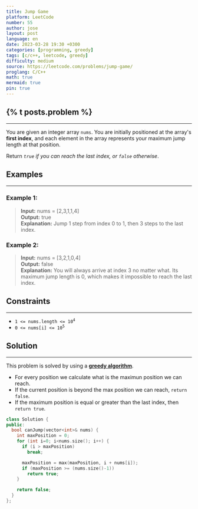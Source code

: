 ```yaml
---
title: Jump Game
platform: LeetCode
number: 55
author: jose
layout: post
language: en
date: 2023-03-28 19:30 +0300
categories: [programming, greedy]
tags: [c/c++, leetcode, greedy]
difficulty: medium
source: https://leetcode.com/problems/jump-game/
proglang: C/C++
math: true
mermaid: true
pin: true
---
```

## {% t posts.problem %}
---
You are given an integer array `nums`. You are initially positioned at the array's **first index**, and each element in the array represents your maximum jump length at that position.  

Return *`true` if you can reach the last index, or `false` otherwise*.  

## Examples
---
### **Example 1:**
>**Input:** nums = [2,3,1,1,4]  
>**Output:** true  
>**Explanation:** Jump 1 step from index 0 to 1, then 3 steps to the last index.  

### **Example 2:**
>**Input:** nums = [3,2,1,0,4]  
>**Output:** false  
>**Explanation:** You will always arrive at index 3 no matter what. Its maximum jump length is 0, which makes it impossible to reach the last index.  

## Constraints
---
- <code>1 <= nums.length <= 10<sup>4</sup></code>  
- <code>0 <= nums[i] <= 10<sup>5</sup></code>  

## Solution
---
This problem is solved by using a **[greedy algorithm](/categories/greedy/)**.  
  - For every position we calculate what is the maximun position we can reach.  
  - If the current position is beyond the max position we can reach, `return false`.  
  - If the maximum position is equal or greater than the last index, then `return true`.  

```c++
class Solution {
public:
  bool canJump(vector<int>& nums) {
    int maxPosition = 0;
    for (int i=0; i<nums.size(); i++) {
      if (i > maxPosition)
        break;

      maxPosition = max(maxPosition, i + nums[i]);
      if (maxPosition >= (nums.size()-1))
        return true;
    }

    return false;
  }
};
```
